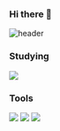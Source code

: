 ### Hi there 👋

<!--
**yushinnam/yushinnam** is a ✨ _special_ ✨ repository because its `README.md` (this file) appears on your GitHub profile.

Here are some ideas to get you started:

- 🔭 I’m currently working on ...
- 🌱 I’m currently learning ...
- 👯 I’m looking to collaborate on ...
- 🤔 I’m looking for help with ...
- 💬 Ask me about ...
- 📫 How to reach me: ...
- 😄 Pronouns: ...
- ⚡ Fun fact: ...
-->
![header](https://capsule-render.vercel.app/api?type=wave&color=auto&height=300&section=header&text=Yushin%20Nam&fontSize=90) 

### Studying

<img src="https://img.shields.io/badge/Python-3766AB?style=flat-square&logo=Python&logoColor=white"/></a>

### Tools

<img src="https://img.shields.io/badge/VisualStudio-5C2D91?style=flat-square&logo=VisualStudio&logoColor=white"/></a>
<img src="https://img.shields.io/badge/VisualStudioCode-007ACC?style=flat-square&logo=VisualStudioCode&logoColor=white"/></a>
<img src="https://img.shields.io/badge/Unity-000000?style=flat-square&logo=Unity&logoColor=black"/>

